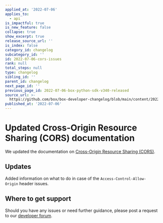 ```yaml
---
applied_at: '2022-07-06'
applies_to:
  - api
is_impactful: true
is_new_feature: false
collapse: true
show_excerpt: true
release_source_url: ''
is_index: false
category_id: changelog
subcategory_id: ''
id: 2022-07-06-cors-issues
rank: null
total_steps: null
type: changelog
sibling_id: ''
parent_id: changelog
next_page_id: ''
previous_page_id: 2022-07-06-box-python-sdk-v340-released
source_url: >-
  https://github.com/box/box-developer-changelog/blob/main/content/2022/07-06-cors-issues.md
published_at: '2022-07-06'
---
```

# Updated Cross-Origin Resource Sharing (CORS) documentation

We updated the documentation on [Cross-Origin Resource Sharing
(CORS)][1].

## Updates

Added information on what to do in case of the `Access-Control-Allow-Origin` header issues.

## Where to get support

Should you have any issues or need further guidance, please post a request to our [developer forum][2].

[1]: g://security/cors
[2]: https://support.box.com/hc/en-us/community/topics/360001932973-Platform-and-Developer-Forum